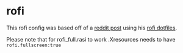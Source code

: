 # rofi

This rofi config was based off of a [reddit post](https://www.reddit.com/r/unixporn/comments/8lltp4/i3gapsi3_with_polybar_rofi_conky_and_compton/) using his [rofi dotfiles](https://github.com/bresilla/dotfiles/tree/master/.config/rofi).

Please note that for rofi_full.rasi to work .Xresources needs to have `rofi.fullscreen:true`
